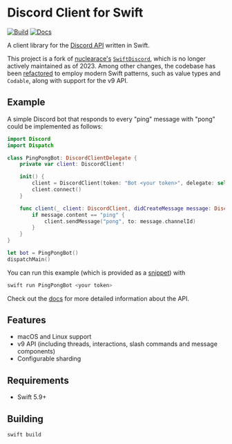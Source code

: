 # Discord Client for Swift

[![Build](https://github.com/fwcd/swift-discord/actions/workflows/build.yml/badge.svg)](https://github.com/fwcd/swift-discord/actions/workflows/build.yml)
[![Docs](https://github.com/fwcd/swift-discord/actions/workflows/docs.yml/badge.svg)](https://fwcd.github.io/swift-discord/documentation/discord)

A client library for the [Discord API](https://discord.com/developers/docs) written in Swift.

This project is a fork of [nuclearace's](https://github.com/nuclearace) [`SwiftDiscord`](https://github.com/nuclearace/SwiftDiscord), which is no longer actively maintained as of 2023. Among other changes, the codebase has been [refactored](https://github.com/fwcd/swift-discord/pull/4) to employ modern Swift patterns, such as value types and `Codable`, along with support for the v9 API.

## Example

A simple Discord bot that responds to every "ping" message with "pong" could be implemented as follows:

```swift
import Discord
import Dispatch

class PingPongBot: DiscordClientDelegate {
    private var client: DiscordClient!

    init() {
        client = DiscordClient(token: "Bot <your token>", delegate: self)
        client.connect()
    }

    func client(_ client: DiscordClient, didCreateMessage message: DiscordMessage) {
        if message.content == "ping" {
            client.sendMessage("pong", to: message.channelId)
        }
    }
}

let bot = PingPongBot()
dispatchMain()
```

You can run this example (which is provided as a [snippet](Snippets/PingPongBot.swift)) with

```sh
swift run PingPongBot <your token>
```

Check out the [docs](https://fwcd.github.io/swift-discord/documentation/discord) for more detailed information about the API.

## Features

- macOS and Linux support
- v9 API (including threads, interactions, slash commands and message components)
- Configurable sharding

## Requirements

- Swift 5.9+

## Building

`swift build`
